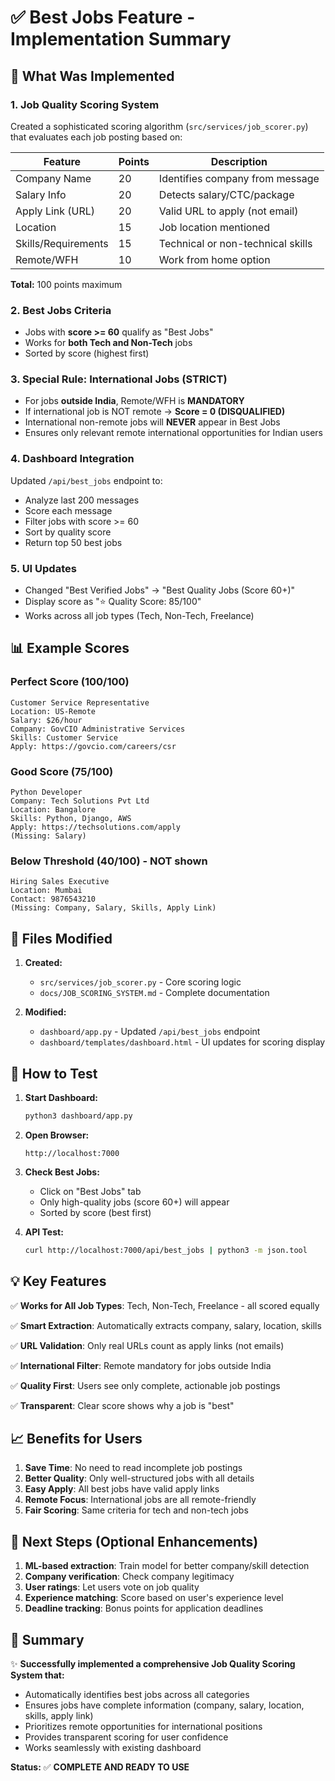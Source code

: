 # ✅ Best Jobs Feature - Implementation Summary

## 🎯 What Was Implemented

### 1. **Job Quality Scoring System**
Created a sophisticated scoring algorithm (`src/services/job_scorer.py`) that evaluates each job posting based on:

| Feature | Points | Description |
|---------|--------|-------------|
| Company Name | 20 | Identifies company from message |
| Salary Info | 20 | Detects salary/CTC/package |
| Apply Link (URL) | 20 | Valid URL to apply (not email) |
| Location | 15 | Job location mentioned |
| Skills/Requirements | 15 | Technical or non-technical skills |
| Remote/WFH | 10 | Work from home option |

**Total:** 100 points maximum

### 2. **Best Jobs Criteria**
- Jobs with **score >= 60** qualify as "Best Jobs"
- Works for **both Tech and Non-Tech** jobs
- Sorted by score (highest first)

### 3. **Special Rule: International Jobs (STRICT)**
- For jobs **outside India**, Remote/WFH is **MANDATORY**
- If international job is NOT remote → **Score = 0 (DISQUALIFIED)**
- International non-remote jobs will **NEVER** appear in Best Jobs
- Ensures only relevant remote international opportunities for Indian users

### 4. **Dashboard Integration**
Updated `/api/best_jobs` endpoint to:
- Analyze last 200 messages
- Score each message
- Filter jobs with score >= 60
- Sort by quality score
- Return top 50 best jobs

### 5. **UI Updates**
- Changed "Best Verified Jobs" → "Best Quality Jobs (Score 60+)"
- Display score as "⭐ Quality Score: 85/100"
- Works across all job types (Tech, Non-Tech, Freelance)

## 📊 Example Scores

### Perfect Score (100/100)
```
Customer Service Representative
Location: US-Remote
Salary: $26/hour
Company: GovCIO Administrative Services
Skills: Customer Service
Apply: https://govcio.com/careers/csr
```

### Good Score (75/100)
```
Python Developer
Company: Tech Solutions Pvt Ltd
Location: Bangalore
Skills: Python, Django, AWS
Apply: https://techsolutions.com/apply
(Missing: Salary)
```

### Below Threshold (40/100) - NOT shown
```
Hiring Sales Executive
Location: Mumbai
Contact: 9876543210
(Missing: Company, Salary, Skills, Apply Link)
```

## 🔧 Files Modified

1. **Created:**
   - `src/services/job_scorer.py` - Core scoring logic
   - `docs/JOB_SCORING_SYSTEM.md` - Complete documentation

2. **Modified:**
   - `dashboard/app.py` - Updated `/api/best_jobs` endpoint
   - `dashboard/templates/dashboard.html` - UI updates for scoring display

## 🚀 How to Test

1. **Start Dashboard:**
   ```bash
   python3 dashboard/app.py
   ```

2. **Open Browser:**
   ```
   http://localhost:7000
   ```

3. **Check Best Jobs:**
   - Click on "Best Jobs" tab
   - Only high-quality jobs (score 60+) will appear
   - Sorted by score (best first)

4. **API Test:**
   ```bash
   curl http://localhost:7000/api/best_jobs | python3 -m json.tool
   ```

## 💡 Key Features

✅ **Works for All Job Types**: Tech, Non-Tech, Freelance - all scored equally

✅ **Smart Extraction**: Automatically extracts company, salary, location, skills

✅ **URL Validation**: Only real URLs count as apply links (not emails)

✅ **International Filter**: Remote mandatory for jobs outside India

✅ **Quality First**: Users see only complete, actionable job postings

✅ **Transparent**: Clear score shows why a job is "best"

## 📈 Benefits for Users

1. **Save Time**: No need to read incomplete job postings
2. **Better Quality**: Only well-structured jobs with all details
3. **Easy Apply**: All best jobs have valid apply links
4. **Remote Focus**: International jobs are all remote-friendly
5. **Fair Scoring**: Same criteria for tech and non-tech jobs

## 🎯 Next Steps (Optional Enhancements)

1. **ML-based extraction**: Train model for better company/skill detection
2. **Company verification**: Check company legitimacy
3. **User ratings**: Let users vote on job quality
4. **Experience matching**: Score based on user's experience level
5. **Deadline tracking**: Bonus points for application deadlines

## 📝 Summary

✨ **Successfully implemented a comprehensive Job Quality Scoring System that:**
- Automatically identifies best jobs across all categories
- Ensures jobs have complete information (company, salary, location, skills, apply link)
- Prioritizes remote opportunities for international positions
- Provides transparent scoring for user confidence
- Works seamlessly with existing dashboard

**Status:** ✅ **COMPLETE AND READY TO USE**

